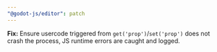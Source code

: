 ```yaml
---
"@godot-js/editor": patch
---
```


**Fix:** Ensure usercode triggered from `get('prop')`/`set('prop')` does not crash the process, JS runtime errors are caught and logged.
